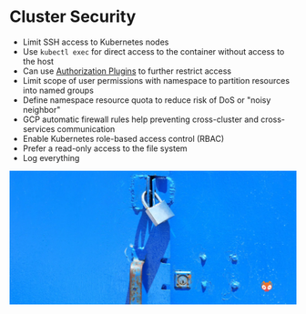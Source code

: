 # Cluster Security

* Limit SSH access to Kubernetes nodes
* Use `kubectl exec` for direct access to the container without access to the host
* Can use [Authorization Plugins](https://kubernetes.io/docs/reference/access-authn-authz/authorization/) to further restrict access
* Limit scope of user permissions with namespace to partition resources into named groups
* Define namespace resource quota to reduce risk of DoS or "noisy neighbor"
* GCP automatic firewall rules help preventing cross-cluster and cross-services communication
* Enable Kubernetes role-based access control (RBAC)
* Prefer a read-only access to the file system
* Log everything

[![](../media/k8s-cluster-security.webp)](https://www.giantswarm.io/blog/applying-best-practice-security-controls-to-a-kubernetes-cluster)
